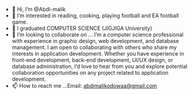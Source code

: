 - 👋 Hi, I’m @Abdi-malik
- 👀 I’m interested in reading, cooking, playing football and EA football game.
- 🌱 I graduated COMPUTER SCIENCE (JIGJIGA University)
- 💞️ I’m looking to collaborate on ... I’m a computer science professional with experience in graphic design, web development, and database management. I am open to collaborating with others who share my interests in application development. Whether you have experience in front-end development, back-end development, UI/UX design, or database administration, I’d love to hear from you and explore potential collaboration opportunities on any project related to application development.
- 📫 How to reach me ...Email: abdimalikodowaa@gmail.com

<!---
Abdi-malik/Abdi-malik is a ✨ special ✨ repository because its `README.md` (this file) appears on your GitHub profile.
You can click the Preview link to take a look at your changes.
--->
